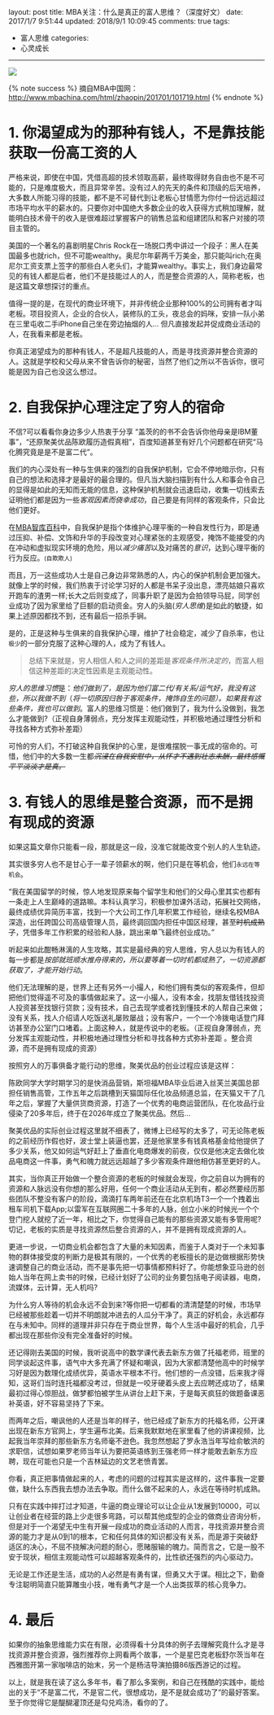 layout: post
title: MBA关注：什么是真正的富人思维？（深度好文）
date: 2017/1/7 9:51:44
updated: 2018/9/1 10:09:45
comments: true
tags:
- 富人思维
categories:
- 心灵成长

---
<img src="https://eisenhao.coding.net/p/eisenhao/d/eisenhao/git/raw/master/uploads/rich-thinking-by-mba.jpg" class="full-image" />

{% note success %}
摘自MBA中国网：
<http://www.mbachina.com/html/zhaopin/201701/101719.html>
{% endnote %}

# 1. 你渴望成为的那种有钱人，不是靠技能获取一份高工资的人
严格来说，即使在中国，凭借高超的技术领取高薪，最终取得财务自由也不是不可能的，只是难度极大，而且异常辛苦。没有过人的先天的条件和顶级的后天培养，大多数人所能习得的技能，都不是不可替代到让老板心甘情愿为你付一份远远超过市场平均水平的薪水的。只要你对中国绝大多数企业的收入获得方式稍加理解，就能明白技术骨干的收入是很难超过掌握客户的销售总监和组建团队和客户对接的项目主管的。
<!-- more -->

美国的一个著名的喜剧明星Chris Rock在一场脱口秀中讲过一个段子：黑人在美国最多也就rich，但不可能wealthy。奥尼尔年薪两千万美金，那只能叫rich;在奥尼尔工资支票上签字的那些白人老头们，才能算wealthy。事实上，我们身边最常见的有钱人都是后者，他们不是技能过人的人，而是整合资源的人，简称老板，也是这篇文章想探讨的重点。

值得一提的是，在现代的商业环境下，并非传统企业那种100%的公司拥有者才叫老板。项目投资人，企业的合伙人，装修队的工头，夜总会的妈咪，安排一队小弟在三里屯收二手iPhone自己坐在旁边抽烟的人… 但凡直接发起并促成商业活动的人，在我看来都是老板。

你真正渴望成为的那种有钱人，不是超凡技能的人，而是寻找资源并整合资源的人。这就是学校和父母从来不曾告诉你的秘密，当然了他们之所以不告诉你，很可能是因为自己也没这么想过。

# 2. 自我保护心理注定了穷人的宿命

不信?可以看看你身边多少人热衷于分享 “盖茨的的书不会告诉你他母亲是IBM董事”，“还原聚美优品陈欧履历造假真相”，百度知道甚至有好几个问题都在研究“马化腾究竟是是不是富二代”。

我们的内心深处有一种与生俱来的强烈的自我保护机制，它会不停地暗示你，只有自己的想法和选择才是最好的最合理的。但凡当大脑扫描到有什么人和事会令自己的显得是如此的无知而无能的信息，这种保护机制就会迅速启动，收集一切线索去证明他们都是因为一些*客观因素而侥幸成功*，自己要是有同样的客观条件，只会比他们更好。

在[MBA智库百科](http://wiki.mbalib.com/wiki/%E9%A6%96%E9%A1%B5)中，自我保护是指个体维护心理平衡的一种自发性行为，即是通过压抑、补偿、文饰和升华的手段改变对心理紧张的主观感受，掩饰不能接受的内在冲动和虚拟现实环境的危险，用以*减少痛苦*以及对痛苦的*意识*，达到心理平衡的行为反应。<small>(自欺欺人)</small>

而且，万一这些成功人士是自己身边非常熟悉的人，内心的保护机制会更加强大。就像上学的时候，我们热衷于讨论学习好的人都是书呆子没出息，漂亮姑娘只喜欢开跑车的渣男一样;长大之后则变成了，同事升职了是因为会拍领导马屁，同学创业成功了因为家里给了巨额的启动资金。穷人的头脑(*穷人思维*)是如此的敏捷，如果上述原因都找不到，还有最后一招杀手锏。

是的，正是这种与生俱来的自我保护心理，维护了社会稳定，减少了自杀率，也让<small>极少</small>的一部分克服了这种心理的人，成为了有钱人。

> 总结下来就是，穷人相信人和人之间的差距是*客观条件所决定的*，而富人相信这种差距的决定性因素是主观能动性。


*穷人的思维习惯*是：*他们做到了，是因为他们富二代/有关系/运气好，我没有这些，所以我做不到*（*将一切原因归咎于客观条件，掩饰自生的问题）。如果我有这些条件，我也可以做到*。富人的思维习惯是：他们做到了，我为什么没做到，我怎么才能做到?（正视自身薄弱点，充分发挥主观能动性，并积极地通过理性分析和寻找各种方式弥补差距）

可怜的穷人们，不打破这种自我保护的心里，是很难摆脱一事无成的宿命的。可惜，他们中的大多数一生都~~*沉浸在自我安慰中，从怀才不遇到壮志未酬，最终感慨平平淡淡才是真。*~~

# 3. 有钱人的思维是整合资源，而不是拥有现成的资源

如果这篇文章你只能看一段，那就是这一段，没准它就能改变个别人的人生轨迹。

其实很多穷人也不是甘心于一辈子领薪水的啊，他们只是在等机会，他们<small>永远在等机会</small>。

“我在美国留学的时候，惊人地发现原来每个留学生和他们的父母心里其实也都有一条走上人生巅峰的道路嘛。本科认真学习，积极参加课外活动，拓展社交网络，最终成绩优异简历丰富，找到一个大公司工作几年积累工作经验，继续名校MBA深造，出任跨国公司高级管理人员，最终调回国内担任中国区经理，甚至~~时机成熟了~~，凭借多年工作积累的经验和人脉，跳出来单飞最终创业成功。”

听起来如此酣畅淋漓的人生攻略，其实是最经典的穷人思维，穷人总以为有钱人的每一步都是*按部就班顺水推舟得来的，所以要等着一切时机都成熟了，一切资源都获取了，才能开始行动*。

他们无法理解的是，世界上还有另外一小撮人，和他们拥有类似的客观条件，但却把他们觉得遥不可及的事情做起来了。这一小撮人，没有本金，找朋友借钱找投资人投资甚至找银行贷款；没有技术，自己去现学或者找到懂技术的人帮自己来做；没有关系，找人介绍请人吃饭送礼屡败屡战；没有客户，一个一个冷拨电话登门拜访甚至办公室门口堵着。上面这种人，就是传说中的老板。（正视自身薄弱点，充分发挥主观能动性，并积极地通过理性分析和寻找各种方式弥补差距 。整合资源，而不是拥有现成的资源）

按照穷人的万事俱备才能行动的思维，聚美优品的创业过程应该是这样：

陈欧同学大学时期学习的是快消品营销，斯坦福MBA毕业后进入丝芙兰美国总部担任销售高管，工作五年之后跳槽到天猫国际任化妆品频道总监，在天猫又干了几年之后，掌握了大量供货商资源，打造了一个优秀的电商运营团队，在化妆品行业侵染了20多年后，终于在2026年成立了聚美优品。然后...

聚美优品的实际创业过程这里就不细表了，微博上已经写的太多了，可无论陈老板的之前经历作假也好，波士堂上装逼也罢，还是他家里多有钱真格基金给他提供了多少关系，他又如何运气好赶上了垂直化电商爆发的前夜，仅仅是他决定去做化妆品电商这一件事，勇气和魄力就远远超越了多少客观条件跟他相仿甚至更好的人。

其实，当你真正开始做一个整合资源的老板的时候就会发现，你之前自以为拥有的资源和人脉远没有你想的那么好用，任何一个商业活动从无到有，都必然要经历那些团队不整没有客户的阶段，滴滴打车两年前还在在北京机场T3一个一个拽着出租车司机下载App;以雷军在互联网圈二十多年的人脉，创立小米的时候光一个个登门挖人就挖了近一年，相比之下，你觉得自己能有的那些资源又能有多管用呢?切记，老板的实质是寻找资源然后整合资源的人，并不是拥有现成资源的人。

更进一步说，一切商业机会都包含了大量的未知因素，而鉴于人类对于一个未知事物的群体接受度的判断力是极其有限的，一个优秀的老板擅长的是边做根据形势快速调整自己的商业活动，而不是事先把一切事情都预料好了。你能想象亚马逊的创始人当年在网上卖书的时候，已经计划好了公司的业务要包括电子阅读器，电商，流媒体，云计算，无人机吗?

为什么穷人等待的机会永远不会到来?等你把一切都看的清清楚楚的时候，市场早已经被那些趁着一切并不明朗就冲进去的人瓜分干净了。真正的好机会，永远都存在与未知中。同样的道理并非只存在于商业世界，每个人生活中最好的机会，几乎都出现在那些你没有完全准备好的时候。

还记得刚去美国的时候，我听说高中的数学课代表去新东方做了托福老师，班里的同学谈起这件事，语气中大多充满了怀疑和嘲讽，因为大家都清楚他高中的时候学习好是因为数理化成绩优异，英语水平根本不行。他们想的一点没错，后来我才得知，这哥们当时连托福都没考过，但就是一咬牙硬着头皮上去应聘还成功了，结果最初过得心惊胆战，做梦都怕被学生从讲台上赶下来，于是每天疯狂的做题备课恶补英语，好不容易坚持了下来。

而两年之后，嘲讽他的人还是当年的样子，他已经成了新东方的托福名师，公开课出现在新东方官网上，学生遍布北美。后来我默默地在家里看了他的讲课视频，比起我当年崇拜的那些新东方名师毫不逊色。我忽然想起了罗永浩当年写给俞敏洪的求职信，试想如果罗老师当年认为要把英语练到王强老师一样才能敢去新东方应聘，现在可能也只是一个吉林延边的文艺老愤青罢。

你看，真正把事情做起来的人，考虑的问题的过程其实是这样的，这件事我一定要做，缺什么东西我去想办法去争取。而什么做不起来的人，永远在等待时机成熟。

只有在实践中摔打过才知道，牛逼的商业理论可以让企业从1发展到10000，可以让创业者在经营的路上少走很多弯路，可以帮其他成型的企业的做商业咨询分析，但是对于一个渴望无中生有开展一段成功的商业活动的人而言，寻找资源并整合资源的能力才是从0到1的根本，它和任何具体的知识都没有关系，而是源于突破舒适区的决心，不屈不挠解决问题的耐心，愿赌服输的魄力。简而言之，它是一股不安于现状，相信主观能动性可以超越客观条件的，比性欲还强烈的内心驱动力。

无论是工作还是生活，成功的人必然是有勇有谋，但勇又大于谋。相比之下，勤奋专注聪明简直只能算雕虫小技，唯有勇气才是一个人出类拔萃的核心竞争力。

# 4. 最后

如果你的抽象思维能力实在有限，必须得看十分具体的例子去理解究竟什么才是寻找资源并整合资源，强烈推荐你上网看两个故事，一个是星巴克老板舒尔茨当年在西雅图开第一家咖啡店的始末，另一个是杨洁导演拍摄86版西游记的过程。

以上，就是我在读了这么多年书，看了那么多案例，和自己在残酷的实践中，能给出的关于“不是富二代，不是官二代，很想成功，是不是就会成功了”的最好答案。至于你觉得它是醍醐灌顶还是勾兑鸡汤，看你的了。
